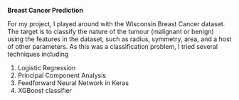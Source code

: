 **Breast Cancer Prediction**

For my project, I played around with the Wisconsin Breast Cancer dataset. The target is to classify the nature of the tumour (malignant or benign) using the features in the dataset, such as radius, symmetry, area, and a host of other parameters. As this was a classification problem, I tried several techniques including

1. Logistic Regression
2. Principal Component Analysis
3. Feedforward Neural Network in Keras
4. XGBoost classifier
